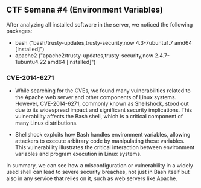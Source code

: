 ## CTF Semana #4 (Environment Variables)

After analyzing all installed software in the server, we noticed the following packages:
- bash ("bash/trusty-updates,trusty-security,now 4.3-7ubuntu1.7 amd64 [installed]")
- apache2 ("apache2/trusty-updates,trusty-security,now 2.4.7-1ubuntu4.22 amd64 [installed]")

### CVE-2014-6271
- While searching for the CVEs, we found many vulnerabilities related to the Apache web server and other components of Linux systems. However, CVE-2014-6271, commonly known as Shellshock, stood out due to its widespread impact and significant security implications. This vulnerability affects the Bash shell, which is a critical component of many Linux distributions.

- Shellshock exploits how Bash handles environment variables, allowing attackers to execute arbitrary code by manipulating these variables.
This vulnerability illustrates the critical interaction between environment variables and program execution in Linux systems.



In summary, we can see how a misconfiguration or vulnerability in a widely used shell can lead to severe security breaches, not just in Bash itself but also in any service that relies on it, such as web servers like Apache.




